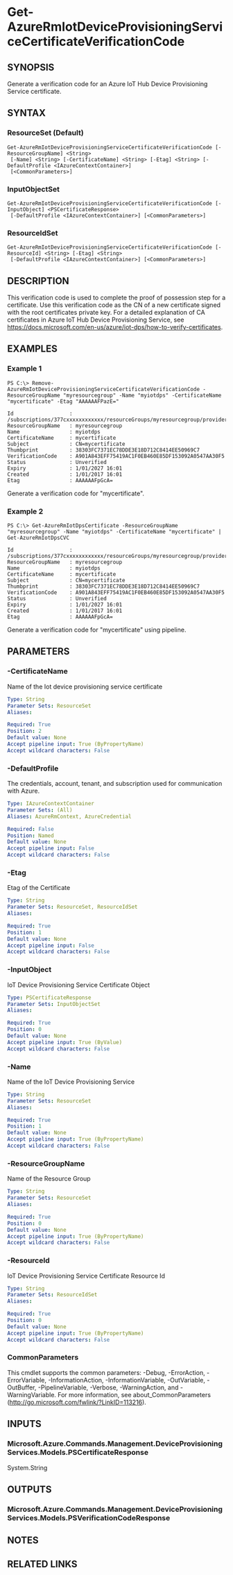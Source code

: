 ﻿---
external help file: Microsoft.Azure.Commands.DeviceProvisioningServices.dll-Help.xml
Module Name: AzureRM.DeviceProvisioningServices
online version: 
schema: 2.0.0
---

# Get-AzureRmIotDeviceProvisioningServiceCertificateVerificationCode

## SYNOPSIS
Generate a verification code for an Azure IoT Hub Device Provisioning Service certificate.

## SYNTAX

### ResourceSet (Default)
```
Get-AzureRmIotDeviceProvisioningServiceCertificateVerificationCode [-ResourceGroupName] <String>
 [-Name] <String> [-CertificateName] <String> [-Etag] <String> [-DefaultProfile <IAzureContextContainer>]
 [<CommonParameters>]
```

### InputObjectSet
```
Get-AzureRmIotDeviceProvisioningServiceCertificateVerificationCode [-InputObject] <PSCertificateResponse>
 [-DefaultProfile <IAzureContextContainer>] [<CommonParameters>]
```

### ResourceIdSet
```
Get-AzureRmIotDeviceProvisioningServiceCertificateVerificationCode [-ResourceId] <String> [-Etag] <String>
 [-DefaultProfile <IAzureContextContainer>] [<CommonParameters>]
```

## DESCRIPTION
This verification code is used to complete the proof of possession step for a certificate. Use this verification code as the CN of a new certificate signed with the root certificates private key.
For a detailed explanation of CA certificates in Azure IoT Hub Device Provisioning Service, see https://docs.microsoft.com/en-us/azure/iot-dps/how-to-verify-certificates.

## EXAMPLES

### Example 1
```
PS C:\> Remove-AzureRmIotDeviceProvisioningServiceCertificateVerificationCode -ResourceGroupName "myresourcegroup" -Name "myiotdps" -CertificateName "mycertificate" -Etag "AAAAAAFPazE="

Id					: /subscriptions/377cxxxxxxxxxxxx/resourceGroups/myresourcegroup/providers/Microsoft.Devices/provisioningServices/myiotdps/certificates/mycertificate
ResourceGroupName	: myresourcegroup
Name				: myiotdps
CertificateName		: mycertificate
Subject				: CN=mycertificate
Thumbprint			: 38303FC7371EC78DDE3E18D712C8414EE50969C7
VerificationCode	: A901A843EFF75419AC1F0EB460E85DF153092A0547AA30F5
Status				: Unverified
Expiry				: 1/01/2027 16:01
Created				: 1/01/2017 16:01
Etag				: AAAAAAFpGcA=
```

Generate a verification code for "mycertificate".

### Example 2
```
PS C:\> Get-AzureRmIotDpsCertificate -ResourceGroupName "myresourcegroup" -Name "myiotdps" -CertificateName "mycertificate" | Get-AzureRmIotDpsCVC

Id					: /subscriptions/377cxxxxxxxxxxxx/resourceGroups/myresourcegroup/providers/Microsoft.Devices/provisioningServices/myiotdps/certificates/mycertificate
ResourceGroupName	: myresourcegroup
Name				: myiotdps
CertificateName		: mycertificate
Subject				: CN=mycertificate
Thumbprint			: 38303FC7371EC78DDE3E18D712C8414EE50969C7
VerificationCode	: A901A843EFF75419AC1F0EB460E85DF153092A0547AA30F5
Status				: Unverified
Expiry				: 1/01/2027 16:01
Created				: 1/01/2017 16:01
Etag				: AAAAAAFpGcA=
```

Generate a verification code for "mycertificate" using pipeline.

## PARAMETERS

### -CertificateName
Name of the Iot device provisioning service certificate

```yaml
Type: String
Parameter Sets: ResourceSet
Aliases: 

Required: True
Position: 2
Default value: None
Accept pipeline input: True (ByPropertyName)
Accept wildcard characters: False
```

### -DefaultProfile
The credentials, account, tenant, and subscription used for communication with Azure.

```yaml
Type: IAzureContextContainer
Parameter Sets: (All)
Aliases: AzureRmContext, AzureCredential

Required: False
Position: Named
Default value: None
Accept pipeline input: False
Accept wildcard characters: False
```

### -Etag
Etag of the Certificate

```yaml
Type: String
Parameter Sets: ResourceSet, ResourceIdSet
Aliases: 

Required: True
Position: 1
Default value: None
Accept pipeline input: False
Accept wildcard characters: False
```

### -InputObject
IoT Device Provisioning Service Certificate Object

```yaml
Type: PSCertificateResponse
Parameter Sets: InputObjectSet
Aliases: 

Required: True
Position: 0
Default value: None
Accept pipeline input: True (ByValue)
Accept wildcard characters: False
```

### -Name
Name of the IoT Device Provisioning Service

```yaml
Type: String
Parameter Sets: ResourceSet
Aliases: 

Required: True
Position: 1
Default value: None
Accept pipeline input: True (ByPropertyName)
Accept wildcard characters: False
```

### -ResourceGroupName
Name of the Resource Group

```yaml
Type: String
Parameter Sets: ResourceSet
Aliases: 

Required: True
Position: 0
Default value: None
Accept pipeline input: True (ByPropertyName)
Accept wildcard characters: False
```

### -ResourceId
IoT Device Provisioning Service Certificate Resource Id

```yaml
Type: String
Parameter Sets: ResourceIdSet
Aliases: 

Required: True
Position: 0
Default value: None
Accept pipeline input: True (ByPropertyName)
Accept wildcard characters: False
```

### CommonParameters
This cmdlet supports the common parameters: -Debug, -ErrorAction, -ErrorVariable, -InformationAction, -InformationVariable, -OutVariable, -OutBuffer, -PipelineVariable, -Verbose, -WarningAction, and -WarningVariable. For more information, see about_CommonParameters (http://go.microsoft.com/fwlink/?LinkID=113216).

## INPUTS

### Microsoft.Azure.Commands.Management.DeviceProvisioningServices.Models.PSCertificateResponse
System.String

## OUTPUTS

### Microsoft.Azure.Commands.Management.DeviceProvisioningServices.Models.PSVerificationCodeResponse

## NOTES

## RELATED LINKS

